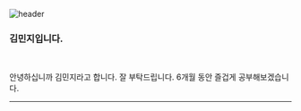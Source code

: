 ![header](https://capsule-render.vercel.app/api?type=wave&color=auto&height=300&section=header&text=K%20MJ%20Blog&fontSize=90)

### 김민지입니다.
<br/>

<p>
  안녕하십니까 김민지라고 합니다. 잘 부탁드립니다. 6개월 동안 즐겁게 공부해보겠습니다.
</p>


<hr/>

